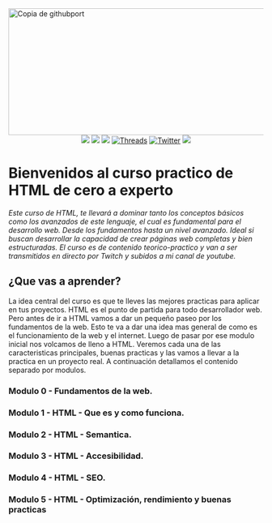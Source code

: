 <img width="1280" height="250" alt="Copia de githubport" src="https://github.com/user-attachments/assets/151bd66a-595e-4781-873c-6af25dac699e" />
<div align="center">
  <a href="https://www.instagram.com/jona.dev_ok/" target="_blank"><img src="https://img.shields.io/badge/-Instagram-000?style=for-the-badge&logo=instagram&logoColor=white"/></a> 
  <a href="https://www.youtube.com/@jona.dev_ok" target="_blank"><img src="https://img.shields.io/badge/-youtube-000?style=for-the-badge&logo=youtube&logoColor=white" /></a> 
  <a href="https://www.tiktok.com/@jonadev1990" target="_blank"><img src="https://img.shields.io/badge/TikTok-000?style=for-the-badge&logo=tiktok&logoColor=white" ></a>
  <a href="https://www.threads.net/@jona.dev_ok" target="_blank"><img alt="Threads" src="https://img.shields.io/badge/threads-000?&style=for-the-badge&logo=threads&logoColor=white" /></a>  
  <a href="https://x.com/jonadev_ok" target="_blank"><img alt="Twitter" src="https://img.shields.io/badge/twitter-000?&style=for-the-badge&logo=x&logoColor=white" /></a>  
  <a href="https://www.linkedin.com/in/jonatan-villalva-fullstack-developer" target="_blank"><img src="https://img.shields.io/badge/linkedin-000?style=for-the-badge&logo=linkedin&logoColor=white" ></a>
</div>

<h1>Bienvenidos al curso practico de HTML de cero a experto</h1>
    
<p><em>Este curso de HTML, te llevará a dominar tanto los conceptos básicos como los avanzados de este lenguaje, el cual es fundamental para el desarrollo web. Desde los fundamentos hasta un nivel avanzado. Ideal si buscan desarrollar la capacidad de crear páginas web completas y bien estructuradas. El curso es de contenido teorico-practico y van a ser transmitidos en directo por Twitch y subidos a mi canal de youtube.</em></p>

<h2>¿Que vas a aprender?</h2>

<p>
  La idea central del curso es que te lleves las mejores practicas para aplicar en tus proyectos. HTML es el punto de partida para todo desarrollador web. Pero antes 
  de ir a HTML vamos a dar un pequeño paseo por los fundamentos de la web. Esto te va a dar una idea mas general de como es el funcionamiento de la web y el internet. 
  Luego de pasar por ese modulo inicial nos volcamos de lleno a HTML. Veremos cada una de las caracteristicas principales, buenas practicas y las vamos a llevar a la practica 
  en un proyecto real. A continuación detallamos el contenido separado por modulos.
</p>

<h3>Modulo 0 - Fundamentos de la web.</h3>
<p>
  
</p>
<h3>Modulo 1 - HTML - Que es y como funciona.</h3>
<p>
  
</p>

<h3>Modulo 2 - HTML - Semantica.</h3>
<p>
  
</p>

<h3>Modulo 3 - HTML - Accesibilidad.</h3>
<p>
  
</p>

<h3>Modulo 4 - HTML - SEO.</h3>
<p>
  
</p>

<h3>Modulo 5 - HTML - Optimización, rendimiento y buenas practicas</h3>
<p>
  
</p>
